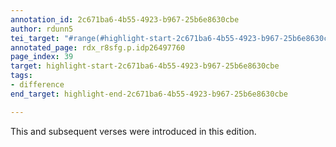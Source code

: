 ```yaml
---
annotation_id: 2c671ba6-4b55-4923-b967-25b6e8630cbe
author: rdunn5
tei_target: "#range(#highlight-start-2c671ba6-4b55-4923-b967-25b6e8630cbe, #highlight-end-2c671ba6-4b55-4923-b967-25b6e8630cbe)"
annotated_page: rdx_r8sfg.p.idp26497760
page_index: 39
target: highlight-start-2c671ba6-4b55-4923-b967-25b6e8630cbe
tags:
- difference
end_target: highlight-end-2c671ba6-4b55-4923-b967-25b6e8630cbe

---
```

This and subsequent verses were introduced in this edition.